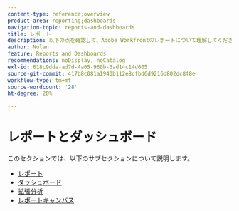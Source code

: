 ```yaml
---
content-type: reference;overview
product-area: reporting;dashboards
navigation-topic: reports-and-dashboards
title: レポート
description: 以下の点を確認して、Adobe Workfrontのレポートについて理解してください。
author: Nolan
feature: Reports and Dashboards
recommendations: noDisplay, noCatalog
exl-id: 618c9dda-ad7d-4a05-960b-3ad14c14d605
source-git-commit: 417b8c081a1940b112e8cfbd6d9216d802dc8f8e
workflow-type: tm+mt
source-wordcount: '28'
ht-degree: 28%

---
```



# レポートとダッシュボード

このセクションでは、以下のサブセクションについて説明します。

* [レポート](../reports-and-dashboards/reports/reports-overview.md)
* [ダッシュボード](../reports-and-dashboards/dashboards/dashboards-overview.md)
* [拡張分析](../enhanced-analytics/enhanced-analytics.md)
* [レポートキャンバス](../reports-and-dashboards/reporting-canvas/reporting-canvas.md)
